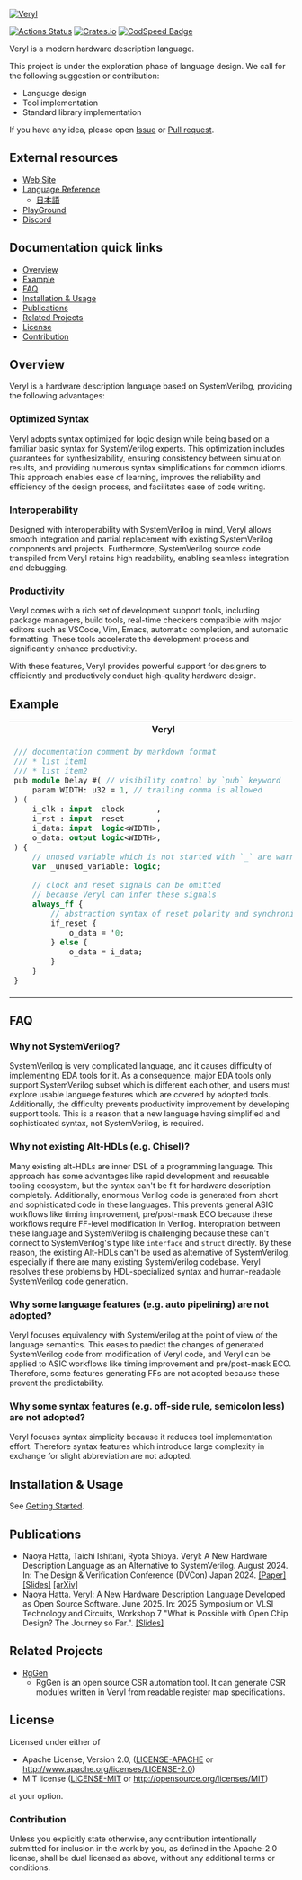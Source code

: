 [![Veryl](support/logo/veryl_wide.png)](https://veryl-lang.org/)

[![Actions Status](https://github.com/veryl-lang/veryl/workflows/Regression/badge.svg)](https://github.com/veryl-lang/veryl/actions)
[![Crates.io](https://img.shields.io/crates/v/veryl.svg)](https://crates.io/crates/veryl)
[![CodSpeed Badge](https://img.shields.io/endpoint?url=https://codspeed.io/badge.json)](https://codspeed.io/veryl-lang/veryl)

Veryl is a modern hardware description language.

This project is under the exploration phase of language design.
We call for the following suggestion or contribution:

* Language design
* Tool implementation
* Standard library implementation

If you have any idea, please open [Issue](https://github.com/veryl-lang/veryl/issues) or [Pull request](https://github.com/veryl-lang/veryl/pulls).

## External resources

* [Web Site](https://veryl-lang.org)
* [Language Reference](https://doc.veryl-lang.org/book/)
    * [日本語](https://doc.veryl-lang.org/book/ja/)
* [PlayGround](https://doc.veryl-lang.org/playground/)
* [Discord](https://discord.gg/MJZr9NufTT)

## Documentation quick links

* [Overview](#overview)
* [Example](#example)
* [FAQ](#faq)
* [Installation & Usage](#installation--usage)
* [Publications](#publications)
* [Related Projects](#related-projects)
* [License](#license)
* [Contribution](#contribution)

## Overview

Veryl is a hardware description language based on SystemVerilog, providing the following advantages:

### Optimized Syntax
Veryl adopts syntax optimized for logic design while being based on a familiar basic syntax for SystemVerilog experts.
This optimization includes guarantees for synthesizability, ensuring consistency between simulation results, and providing numerous syntax simplifications for common idioms.
This approach enables ease of learning, improves the reliability and efficiency of the design process, and facilitates ease of code writing.

### Interoperability
Designed with interoperability with SystemVerilog in mind, Veryl allows smooth integration and partial replacement with existing SystemVerilog components and projects.
Furthermore, SystemVerilog source code transpiled from Veryl retains high readability, enabling seamless integration and debugging.

### Productivity
Veryl comes with a rich set of development support tools, including package managers, build tools, real-time checkers compatible with major editors such as VSCode, Vim, Emacs, automatic completion, and automatic formatting.
These tools accelerate the development process and significantly enhance productivity.

With these features, Veryl provides powerful support for designers to efficiently and productively conduct high-quality hardware design.

## Example

<table>
<tr>
<th>Veryl</th>
<th>SystemVerilog</th>

</tr>
<tr>
<td>

```systemverilog
/// documentation comment by markdown format
/// * list item1
/// * list item2
pub module Delay #( // visibility control by `pub` keyword
    param WIDTH: u32 = 1, // trailing comma is allowed
) (
    i_clk : input  clock       ,
    i_rst : input  reset       ,
    i_data: input  logic<WIDTH>,
    o_data: output logic<WIDTH>,
) {
    // unused variable which is not started with `_` are warned
    var _unused_variable: logic;

    // clock and reset signals can be omitted
    // because Veryl can infer these signals
    always_ff {
        // abstraction syntax of reset polarity and synchronicity
        if_reset {
            o_data = '0;
        } else {
            o_data = i_data;
        }
    }
}
```

</td>
<td>

```systemverilog
// comment
//
//
module Delay #(
    parameter int WIDTH = 1
) (
    input              i_clk ,
    input              i_rst ,
    input  [WIDTH-1:0] i_data,
    output [WIDTH-1:0] o_data
);
    logic unused_variable;

    always_ff @ (posedge i_clk or negedge i_rst) begin
        if (!i_rst) begin
            o_data <= '0;
        end else begin
            o_data <= i_data;
        end
    end
endmodule
```

</td>
</tr>
</table>

## FAQ

### Why not SystemVerilog?

SystemVerilog is very complicated language, and it causes difficulty of implementing EDA tools for it.
As a consequence, major EDA tools only support SystemVerilog subset which is different each other,
and users must explore usable languege features which are covered by adopted tools.
Additionally, the difficulty prevents productivity improvement by developing support tools.
This is a reason that a new language having simplified and sophisticated syntax, not SystemVerilog, is required.

### Why not existing Alt-HDLs (e.g. Chisel)?

Many existing alt-HDLs are inner DSL of a programming language.
This approach has some advantages like rapid development and resusable tooling ecosystem,
but the syntax can't be fit for hardware description completely.
Additionally, enormous Verilog code is generated from short and sophisticated code in these languages.
This prevents general ASIC workflows like timing improvement, pre/post-mask ECO because these workflows require FF-level modification in Verilog.
Interopration between these language and SystemVerilog is challenging because these can't connect to SystemVerilog's type like `interface` and `struct` directly.
By these reason, the existing Alt-HDLs can't be used as alternative of SystemVerilog, especially if there are many existing SystemVerilog codebase.
Veryl resolves these problems by HDL-specialized syntax and human-readable SystemVerilog code generation.

### Why some language features (e.g. auto pipelining) are not adopted?

Veryl focuses equivalency with SystemVerilog at the point of view of the language semantics.
This eases to predict the changes of generated SystemVerilog code from modification of Veryl code,
and Veryl can be applied to ASIC workflows like timing improvement and pre/post-mask ECO.
Therefore, some features generating FFs are not adopted because these prevent the predictability.

### Why some syntax features (e.g. off-side rule, semicolon less) are not adopted?

Veryl focuses syntax simplicity because it reduces tool implementation effort.
Therefore syntax features which introduce large complexity in exchange for slight abbreviation are not adopted.

## Installation & Usage

See [Getting Started](https://doc.veryl-lang.org/book/03_getting_started.html).

## Publications

* Naoya Hatta, Taichi Ishitani, Ryota Shioya.
  Veryl: A New Hardware Description Language as an Alternative to SystemVerilog.
  August 2024. In: The Design & Verification Conference (DVCon) Japan 2024.
  [[Paper]](https://veryl-lang.org/docs/veryl_dvcon-jpn-2024.pdf)
  [[Slides]](https://veryl-lang.org/docs/veryl_dvcon-jpn-2024-slide.pdf)
  [[arXiv]](http://arxiv.org/abs/2411.12983)
* Naoya Hatta.
  Veryl: A New Hardware Description Language Developed as Open Source Software.
  June 2025. In: 2025 Symposium on VLSI Technology and Circuits, Workshop 7 "What is Possible with Open Chip Design? The Journey so Far.".
  [[Slides]](https://veryl-lang.org/docs/veryl_vlsi2025.pdf)

## Related Projects

* [RgGen](https://github.com/rggen/rggen)
    * RgGen is an open source CSR automation tool.
      It can generate CSR modules written in Veryl from readable register map specifications.

## License

Licensed under either of

 * Apache License, Version 2.0, ([LICENSE-APACHE](LICENSE-APACHE) or http://www.apache.org/licenses/LICENSE-2.0)
 * MIT license ([LICENSE-MIT](LICENSE-MIT) or http://opensource.org/licenses/MIT)

at your option.

### Contribution

Unless you explicitly state otherwise, any contribution intentionally
submitted for inclusion in the work by you, as defined in the Apache-2.0
license, shall be dual licensed as above, without any additional terms or
conditions.
